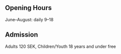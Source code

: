 ## Opening Hours
June–August: daily 9–18

## Admission
Adults 120 SEK, Children/Youth 18 years and under free
